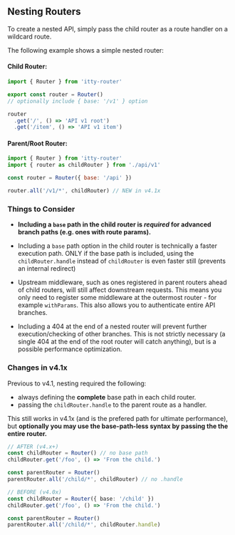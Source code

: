 <script>
  import SEO from '~/components/SEO.svelte'
</script>

<!-- MARKUP -->
<SEO
  title="itty-router"
  subtitle="Nesting Routers"
  description="How to nest routers for deep APIs within itty-router."
  />

## Nesting Routers
To create a nested API, simply pass the child router as a route handler on a wildcard route.  

The following example shows a simple nested router:

#### Child Router:
```js
import { Router } from 'itty-router'

export const router = Router()
// optionally include { base: '/v1' } option

router
  .get('/', () => 'API v1 root')
  .get('/item', () => 'API v1 item')
```

#### Parent/Root Router:
```js
import { Router } from 'itty-router'
import { router as childRouter } from './api/v1'

const router = Router({ base: '/api' })

router.all('/v1/*', childRouter) // NEW in v4.1x
```

### Things to Consider
- **Including a `base` path in the child router is *required* for advanced branch paths (e.g. ones with route params).**

- Including a `base` path option in the child router is technically a faster execution path.  ONLY if the base path is included, using the `childRouter.handle` instead of `childRouter` is even faster still (prevents an internal redirect)

- Upstream middleware, such as ones registered in parent routers ahead of child routers, will still affect downstream requests.  This means you only need to register some middleware at the outermost router - for example `withParams`.  This also allows you to authenticate entire API branches.

- Including a 404 at the end of a nested router will prevent further execution/checking of other branches.  This is not strictly necessary (a single 404 at the end of the root router will catch anything), but is a possible performance optimization.

### Changes in v4.1x
Previous to v4.1, nesting required the following:
- always defining the **complete** base path in each child router.
- passing the `childRouter.handle` to the parent route as a handler.

This still works in v4.1x (and is the prefered path for ultimate performance), but **optionally you may use the base-path-less syntax by passing the the entire router.**

```ts
// AFTER (v4.x+)
const childRouter = Router() // no base path
childRouter.get('/foo', () => 'From the child.')

const parentRouter = Router()
parentRouter.all('/child/*', childRouter) // no .handle

// BEFORE (v4.0x)
const childRouter = Router({ base: '/child' })
childRouter.get('/foo', () => 'From the child.')

const parentRouter = Router()
parentRouter.all('/child/*', childRouter.handle)
```

